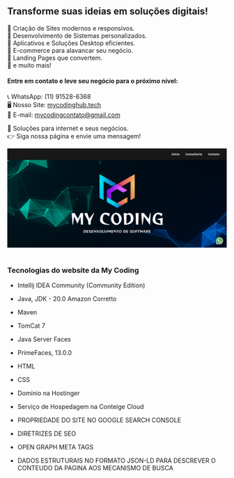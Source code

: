 ## Transforme suas ideias em soluções digitais! <br>

🔹 Criação de Sites modernos e responsivos. <br>
🔹 Desenvolvimento de Sistemas personalizados. <br>
🔹 Aplicativos e Soluções Desktop eficientes. <br>
🔹 E-commerce para alavancar seu negócio. <br>
🔹 Landing Pages que convertem. <br>
🔹 e muito mais! <br>

#### Entre em contato e leve seu negócio para o próximo nível: <br>

📞 WhatsApp: (11) 91528-6368 <br>
🖥️ Nosso Site: [mycodinghub.tech](https://mycodinghub.tech/) <br> 
📩 E-mail: mycodingcontato@gmail.com <br>

🌟 Soluções para internet e seus negócios. <br>
👉 Siga nossa página e envie uma mensagem! <br>

<img src="/captura-inicio.png">

#

### Tecnologias do website da My Coding<br>

- Intellij IDEA Community (Community Edition)
- Java, JDK - 20.0 Amazon Corretto
- Maven
- TomCat 7
- Java Server Faces
- PrimeFaces, 13.0.0
- HTML
- CSS
- Domínio na Hostinger
- Serviço de Hospedagem na Conteige Cloud
  
- PROPRIEDADE DO SITE NO GOOGLE SEARCH CONSOLE
- DIRETRIZES DE SEO
- OPEN GRAPH META TAGS
- DADOS ESTRUTURAIS NO FORMATO JSON-LD PARA DESCREVER O CONTEUDO DA PAGINA AOS MECANISMO DE BUSCA
